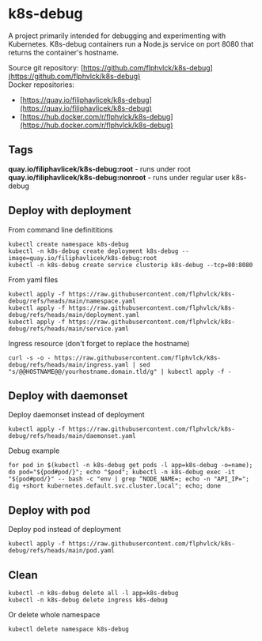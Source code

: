 # k8s-debug
A project primarily intended for debugging and experimenting with Kubernetes. K8s-debug containers run a Node.js service on port 8080 that returns the container's hostname.

Source git repository: [https://github.com/flphvlck/k8s-debug](https://github.com/flphvlck/k8s-debug)  
Docker repositories:
  * [https://quay.io/filiphavlicek/k8s-debug](https://quay.io/filiphavlicek/k8s-debug)
  * [https://hub.docker.com/r/flphvlck/k8s-debug](https://hub.docker.com/r/flphvlck/k8s-debug)

## Tags
**quay.io/filiphavlicek/k8s-debug:root** - runs under root  
**quay.io/filiphavlicek/k8s-debug:nonroot** - runs under regular user k8s-debug

## Deploy with deployment
From command line definititions
```
kubectl create namespace k8s-debug
kubectl -n k8s-debug create deployment k8s-debug --image=quay.io/filiphavlicek/k8s-debug:root
kubectl -n k8s-debug create service clusterip k8s-debug --tcp=80:8080
```
From yaml files
```
kubectl apply -f https://raw.githubusercontent.com/flphvlck/k8s-debug/refs/heads/main/namespace.yaml
kubectl apply -f https://raw.githubusercontent.com/flphvlck/k8s-debug/refs/heads/main/deployment.yaml
kubectl apply -f https://raw.githubusercontent.com/flphvlck/k8s-debug/refs/heads/main/service.yaml
```
Ingress resource (don't forget to replace the hostname)
```
curl -s -o - https://raw.githubusercontent.com/flphvlck/k8s-debug/refs/heads/main/ingress.yaml | sed "s/@@HOSTNAME@@/yourhostname.domain.tld/g" | kubectl apply -f -
```

## Deploy with daemonset
Deploy daemonset instead of deployment
```
kubectl apply -f https://raw.githubusercontent.com/flphvlck/k8s-debug/refs/heads/main/daemonset.yaml
```
Debug example
```
for pod in $(kubectl -n k8s-debug get pods -l app=k8s-debug -o=name); do pod="${pod#pod/}"; echo "$pod"; kubectl -n k8s-debug exec -it "${pod#pod/}" -- bash -c "env | grep ^NODE_NAME=; echo -n "API_IP="; dig +short kubernetes.default.svc.cluster.local"; echo; done
```

## Deploy with pod
Deploy pod instead of deployment
```
kubectl apply -f https://raw.githubusercontent.com/flphvlck/k8s-debug/refs/heads/main/pod.yaml
``` 

## Clean
```
kubectl -n k8s-debug delete all -l app=k8s-debug
kubectl -n k8s-debug delete ingress k8s-debug
```
Or delete whole namespace
```
kubectl delete namespace k8s-debug
```

